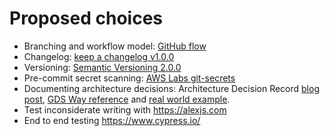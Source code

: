 # Proposed choices

* Branching and workflow model: [GitHub flow](https://docs.github.com/en/get-started/quickstart/github-flow)
* Changelog: [keep a changelog v1.0.0](https://keepachangelog.com/en/1.0.0/)
* Versioning: [Semantic Versioning 2.0.0](https://semver.org/)
* Pre-commit secret scanning: [AWS Labs git-secrets](https://github.com/awslabs/git-secrets)
* Documenting architecture decisions: Architecture Decision Record [blog post](https://cognitect.com/blog/2011/11/15/documenting-architecture-decisions), [GDS Way reference](https://gds-way.cloudapps.digital/standards/architecture-decisions.html#how-to-document-decisions) and [real world example](https://github.com/alphagov/forms/tree/main/ADR).
* Test inconsiderate writing with https://alexjs.com
* End to end testing https://www.cypress.io/
